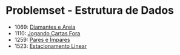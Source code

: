 # Problemset - Estrutura de Dados
  * 1069: [Diamantes e Areia](https://www.urionlinejudge.com.br/judge/pt/problems/view/1069)
  * 1110: [Jogando Cartas Fora](https://www.urionlinejudge.com.br/judge/pt/problems/view/1110)
  * 1259: [Pares e Ímpares](https://www.urionlinejudge.com.br/judge/pt/problems/view/1259)
  * 1523: [Estacionamento Linear](https://www.urionlinejudge.com.br/judge/pt/problems/view/1523)